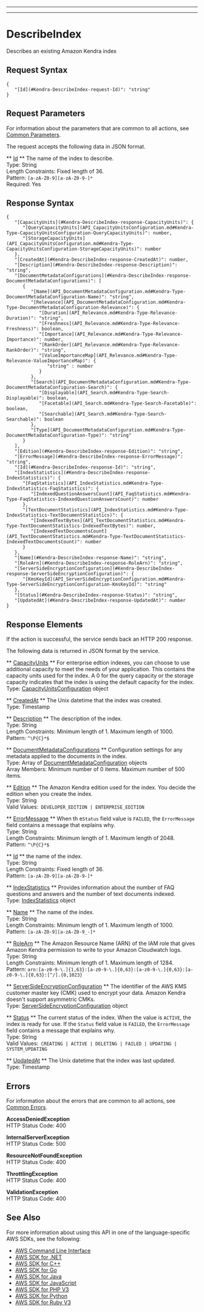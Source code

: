 --------

--------

# DescribeIndex<a name="API_DescribeIndex"></a>

Describes an existing Amazon Kendra index

## Request Syntax<a name="API_DescribeIndex_RequestSyntax"></a>

```
{
   "[Id](#Kendra-DescribeIndex-request-Id)": "string"
}
```

## Request Parameters<a name="API_DescribeIndex_RequestParameters"></a>

For information about the parameters that are common to all actions, see [Common Parameters](CommonParameters.md)\.

The request accepts the following data in JSON format\.

 ** [Id](#API_DescribeIndex_RequestSyntax) **   <a name="Kendra-DescribeIndex-request-Id"></a>
The name of the index to describe\.  
Type: String  
Length Constraints: Fixed length of 36\.  
Pattern: `[a-zA-Z0-9][a-zA-Z0-9-]*`   
Required: Yes

## Response Syntax<a name="API_DescribeIndex_ResponseSyntax"></a>

```
{
   "[CapacityUnits](#Kendra-DescribeIndex-response-CapacityUnits)": { 
      "[QueryCapacityUnits](API_CapacityUnitsConfiguration.md#Kendra-Type-CapacityUnitsConfiguration-QueryCapacityUnits)": number,
      "[StorageCapacityUnits](API_CapacityUnitsConfiguration.md#Kendra-Type-CapacityUnitsConfiguration-StorageCapacityUnits)": number
   },
   "[CreatedAt](#Kendra-DescribeIndex-response-CreatedAt)": number,
   "[Description](#Kendra-DescribeIndex-response-Description)": "string",
   "[DocumentMetadataConfigurations](#Kendra-DescribeIndex-response-DocumentMetadataConfigurations)": [ 
      { 
         "[Name](API_DocumentMetadataConfiguration.md#Kendra-Type-DocumentMetadataConfiguration-Name)": "string",
         "[Relevance](API_DocumentMetadataConfiguration.md#Kendra-Type-DocumentMetadataConfiguration-Relevance)": { 
            "[Duration](API_Relevance.md#Kendra-Type-Relevance-Duration)": "string",
            "[Freshness](API_Relevance.md#Kendra-Type-Relevance-Freshness)": boolean,
            "[Importance](API_Relevance.md#Kendra-Type-Relevance-Importance)": number,
            "[RankOrder](API_Relevance.md#Kendra-Type-Relevance-RankOrder)": "string",
            "[ValueImportanceMap](API_Relevance.md#Kendra-Type-Relevance-ValueImportanceMap)": { 
               "string" : number 
            }
         },
         "[Search](API_DocumentMetadataConfiguration.md#Kendra-Type-DocumentMetadataConfiguration-Search)": { 
            "[Displayable](API_Search.md#Kendra-Type-Search-Displayable)": boolean,
            "[Facetable](API_Search.md#Kendra-Type-Search-Facetable)": boolean,
            "[Searchable](API_Search.md#Kendra-Type-Search-Searchable)": boolean
         },
         "[Type](API_DocumentMetadataConfiguration.md#Kendra-Type-DocumentMetadataConfiguration-Type)": "string"
      }
   ],
   "[Edition](#Kendra-DescribeIndex-response-Edition)": "string",
   "[ErrorMessage](#Kendra-DescribeIndex-response-ErrorMessage)": "string",
   "[Id](#Kendra-DescribeIndex-response-Id)": "string",
   "[IndexStatistics](#Kendra-DescribeIndex-response-IndexStatistics)": { 
      "[FaqStatistics](API_IndexStatistics.md#Kendra-Type-IndexStatistics-FaqStatistics)": { 
         "[IndexedQuestionAnswersCount](API_FaqStatistics.md#Kendra-Type-FaqStatistics-IndexedQuestionAnswersCount)": number
      },
      "[TextDocumentStatistics](API_IndexStatistics.md#Kendra-Type-IndexStatistics-TextDocumentStatistics)": { 
         "[IndexedTextBytes](API_TextDocumentStatistics.md#Kendra-Type-TextDocumentStatistics-IndexedTextBytes)": number,
         "[IndexedTextDocumentsCount](API_TextDocumentStatistics.md#Kendra-Type-TextDocumentStatistics-IndexedTextDocumentsCount)": number
      }
   },
   "[Name](#Kendra-DescribeIndex-response-Name)": "string",
   "[RoleArn](#Kendra-DescribeIndex-response-RoleArn)": "string",
   "[ServerSideEncryptionConfiguration](#Kendra-DescribeIndex-response-ServerSideEncryptionConfiguration)": { 
      "[KmsKeyId](API_ServerSideEncryptionConfiguration.md#Kendra-Type-ServerSideEncryptionConfiguration-KmsKeyId)": "string"
   },
   "[Status](#Kendra-DescribeIndex-response-Status)": "string",
   "[UpdatedAt](#Kendra-DescribeIndex-response-UpdatedAt)": number
}
```

## Response Elements<a name="API_DescribeIndex_ResponseElements"></a>

If the action is successful, the service sends back an HTTP 200 response\.

The following data is returned in JSON format by the service\.

 ** [CapacityUnits](#API_DescribeIndex_ResponseSyntax) **   <a name="Kendra-DescribeIndex-response-CapacityUnits"></a>
For enterprise edtion indexes, you can choose to use additional capacity to meet the needs of your application\. This contains the capacity units used for the index\. A 0 for the query capacity or the storage capacity indicates that the index is using the default capacity for the index\.  
Type: [CapacityUnitsConfiguration](API_CapacityUnitsConfiguration.md) object

 ** [CreatedAt](#API_DescribeIndex_ResponseSyntax) **   <a name="Kendra-DescribeIndex-response-CreatedAt"></a>
The Unix datetime that the index was created\.  
Type: Timestamp

 ** [Description](#API_DescribeIndex_ResponseSyntax) **   <a name="Kendra-DescribeIndex-response-Description"></a>
The description of the index\.  
Type: String  
Length Constraints: Minimum length of 1\. Maximum length of 1000\.  
Pattern: `^\P{C}*$` 

 ** [DocumentMetadataConfigurations](#API_DescribeIndex_ResponseSyntax) **   <a name="Kendra-DescribeIndex-response-DocumentMetadataConfigurations"></a>
Configuration settings for any metadata applied to the documents in the index\.  
Type: Array of [DocumentMetadataConfiguration](API_DocumentMetadataConfiguration.md) objects  
Array Members: Minimum number of 0 items\. Maximum number of 500 items\.

 ** [Edition](#API_DescribeIndex_ResponseSyntax) **   <a name="Kendra-DescribeIndex-response-Edition"></a>
The Amazon Kendra edition used for the index\. You decide the edition when you create the index\.  
Type: String  
Valid Values:` DEVELOPER_EDITION | ENTERPRISE_EDITION` 

 ** [ErrorMessage](#API_DescribeIndex_ResponseSyntax) **   <a name="Kendra-DescribeIndex-response-ErrorMessage"></a>
When th e`Status` field value is `FAILED`, the `ErrorMessage` field contains a message that explains why\.  
Type: String  
Length Constraints: Minimum length of 1\. Maximum length of 2048\.  
Pattern: `^\P{C}*$` 

 ** [Id](#API_DescribeIndex_ResponseSyntax) **   <a name="Kendra-DescribeIndex-response-Id"></a>
the name of the index\.  
Type: String  
Length Constraints: Fixed length of 36\.  
Pattern: `[a-zA-Z0-9][a-zA-Z0-9-]*` 

 ** [IndexStatistics](#API_DescribeIndex_ResponseSyntax) **   <a name="Kendra-DescribeIndex-response-IndexStatistics"></a>
Provides information about the number of FAQ questions and answers and the number of text documents indexed\.  
Type: [IndexStatistics](API_IndexStatistics.md) object

 ** [Name](#API_DescribeIndex_ResponseSyntax) **   <a name="Kendra-DescribeIndex-response-Name"></a>
The name of the index\.  
Type: String  
Length Constraints: Minimum length of 1\. Maximum length of 1000\.  
Pattern: `[a-zA-Z0-9][a-zA-Z0-9_-]*` 

 ** [RoleArn](#API_DescribeIndex_ResponseSyntax) **   <a name="Kendra-DescribeIndex-response-RoleArn"></a>
The Amazon Resource Name \(ARN\) of the IAM role that gives Amazon Kendra permission to write to your Amazon Cloudwatch logs\.  
Type: String  
Length Constraints: Minimum length of 1\. Maximum length of 1284\.  
Pattern: `arn:[a-z0-9-\.]{1,63}:[a-z0-9-\.]{0,63}:[a-z0-9-\.]{0,63}:[a-z0-9-\.]{0,63}:[^/].{0,1023}` 

 ** [ServerSideEncryptionConfiguration](#API_DescribeIndex_ResponseSyntax) **   <a name="Kendra-DescribeIndex-response-ServerSideEncryptionConfiguration"></a>
The identifier of the AWS KMS customer master key \(CMK\) used to encrypt your data\. Amazon Kendra doesn't support asymmetric CMKs\.  
Type: [ServerSideEncryptionConfiguration](API_ServerSideEncryptionConfiguration.md) object

 ** [Status](#API_DescribeIndex_ResponseSyntax) **   <a name="Kendra-DescribeIndex-response-Status"></a>
The current status of the index\. When the value is `ACTIVE`, the index is ready for use\. If the `Status` field value is `FAILED`, the `ErrorMessage` field contains a message that explains why\.  
Type: String  
Valid Values:` CREATING | ACTIVE | DELETING | FAILED | UPDATING | SYSTEM_UPDATING` 

 ** [UpdatedAt](#API_DescribeIndex_ResponseSyntax) **   <a name="Kendra-DescribeIndex-response-UpdatedAt"></a>
The Unix datetime that the index was last updated\.  
Type: Timestamp

## Errors<a name="API_DescribeIndex_Errors"></a>

For information about the errors that are common to all actions, see [Common Errors](CommonErrors.md)\.

 **AccessDeniedException**   
HTTP Status Code: 400

 **InternalServerException**   
HTTP Status Code: 500

 **ResourceNotFoundException**   
HTTP Status Code: 400

 **ThrottlingException**   
HTTP Status Code: 400

 **ValidationException**   
HTTP Status Code: 400

## See Also<a name="API_DescribeIndex_SeeAlso"></a>

For more information about using this API in one of the language\-specific AWS SDKs, see the following:
+  [AWS Command Line Interface](https://docs.aws.amazon.com/goto/aws-cli/kendra-2019-02-03/DescribeIndex) 
+  [AWS SDK for \.NET](https://docs.aws.amazon.com/goto/DotNetSDKV3/kendra-2019-02-03/DescribeIndex) 
+  [AWS SDK for C\+\+](https://docs.aws.amazon.com/goto/SdkForCpp/kendra-2019-02-03/DescribeIndex) 
+  [AWS SDK for Go](https://docs.aws.amazon.com/goto/SdkForGoV1/kendra-2019-02-03/DescribeIndex) 
+  [AWS SDK for Java](https://docs.aws.amazon.com/goto/SdkForJava/kendra-2019-02-03/DescribeIndex) 
+  [AWS SDK for JavaScript](https://docs.aws.amazon.com/goto/AWSJavaScriptSDK/kendra-2019-02-03/DescribeIndex) 
+  [AWS SDK for PHP V3](https://docs.aws.amazon.com/goto/SdkForPHPV3/kendra-2019-02-03/DescribeIndex) 
+  [AWS SDK for Python](https://docs.aws.amazon.com/goto/boto3/kendra-2019-02-03/DescribeIndex) 
+  [AWS SDK for Ruby V3](https://docs.aws.amazon.com/goto/SdkForRubyV3/kendra-2019-02-03/DescribeIndex) 